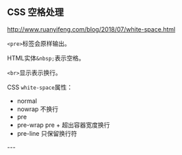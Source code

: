 ## CSS 空格处理

http://www.ruanyifeng.com/blog/2018/07/white-space.html

`<pre>`标签会原样输出。

HTML实体`&nbsp;`表示空格。

`<br>`显示表示换行。

CSS `white-space`属性：

* normal
* nowrap 不换行
* pre
* pre-wrap pre + 超出容器宽度换行
* pre-line 只保留换行符

\---
